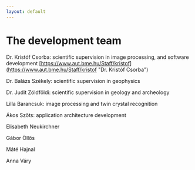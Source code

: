 ```yaml
---
layout: default
---
```


# The development team #

Dr. Kristóf Csorba: scientific supervision in image processing, and software development
[https://www.aut.bme.hu/Staff/kristof](https://www.aut.bme.hu/Staff/kristof "Dr. Kristóf Csorba")

Dr. Balázs Székely: scientific supervision in geophysics

Dr. Judit Zöldföldi: scientific supervision in geology and archeology

Lilla Barancsuk: image processing and twin crystal recognition 

Ákos Szőts: application architecture development

Elisabeth Neukirchner

Gábor Öllős

Máté Hajnal

Anna Váry
